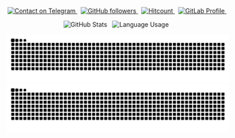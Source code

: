 <p align="center">
  <a href="https://t.me/Technetium1">
  <img alt="Contact on Telegram" src="https://img.shields.io/badge/-@Technetium1-0088CC?style=flat&logo=Telegram"/img>
  </a> &nbsp
  <a href="https://github.com/Technetium1?tab=followers">
  <img alt="GitHub followers" src="https://img.shields.io/github/followers/Technetium1?label=GitHub%20Followers&style=social"> 
  </a> &nbsp
  <a href="https://github.com/Technetium1">
  <img alt="Hitcount" src="https://hits.seeyoufarm.com/api/count/incr/badge.svg?url=https%3A%2F%2Fgithub.com%2FTechnetium1%2FTechnetium1&count_bg=%2300AEFF&title_bg=%23000000&icon=&icon_color=%23E7E7E7&title=Profile%20Views&#58;&edge_flat=false">
  </a> &nbsp
  <a href="https://gitlab.com/Technetium1">
  <img alt="GitLab Profile" style="height:20px;" src="https://images.ctfassets.net/xz1dnu24egyd/4QGmokIyrhHxpfmYIKHq17/ef43a9f88f2a9c1da8f5382383756d46/gitlab-logo-150.jpg">
  </a> &nbsp
</p>
<p align="center">
  <img alt="GitHub Stats" src="https://github-readme-stats-git-masterrstaa-rickstaa.vercel.app/api?username=Technetium1&count_private=true&theme=chartreuse-dark&show_icons=true&hide_border=true&hide_title=true&hide_rank=true"> &nbsp
  <img alt="Language Usage" src="https://github-readme-stats-git-masterrstaa-rickstaa.vercel.app/api/top-langs/?username=Technetium1&count_private=true&theme=chartreuse-dark&hide_border=true&layout=compact&langs_count=10"> &nbsp
</p>
<a href="https://github.com/Technetium1#gh-light-mode-only" align="center">
  <img alt="GitHub Snake Light" src="https://github.com/Technetium1/Technetium1/raw/snake/github-contribution-grid-snake.svg#gh-light-mode-only" />
</a>

<a href="https://github.com/Technetium1#gh-dark-mode-only" align="center">
  <img alt="GitHub Snake Dark" src="https://github.com/Technetium1/Technetium1/raw/snake/github-contribution-grid-snake-dark.svg#gh-dark-mode-only" />
</a>
